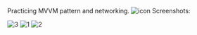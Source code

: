 Practicing MVVM pattern and networking.
![icon](https://github.com/andresrechimon/movies-trend/assets/70274608/f4ae7e51-8c46-4b34-9d43-d99ce657acca)
Screenshots:

![3](https://github.com/andresrechimon/movies-trend/assets/70274608/eba10d28-ec69-493a-bb8a-12f05870320f)
![1](https://github.com/andresrechimon/movies-trend/assets/70274608/71844623-d0f7-4fe0-a301-369da1c6daa0)
![2](https://github.com/andresrechimon/movies-trend/assets/70274608/72bb6314-d315-4a30-a77f-4fda4212c538)
